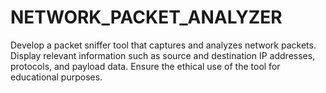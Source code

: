 # NETWORK_PACKET_ANALYZER
Develop a packet sniffer tool that captures and analyzes network packets. Display relevant information such as source and destination IP addresses, protocols, and payload data. Ensure the ethical use of the tool for educational purposes.
